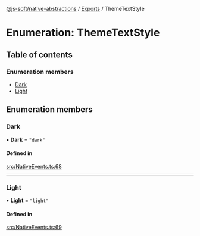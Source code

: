 [@js-soft/native-abstractions](../README.md) / [Exports](../modules.md) / ThemeTextStyle

# Enumeration: ThemeTextStyle

## Table of contents

### Enumeration members

- [Dark](ThemeTextStyle.md#dark)
- [Light](ThemeTextStyle.md#light)

## Enumeration members

### Dark

• **Dark** = `"dark"`

#### Defined in

[src/NativeEvents.ts:68](https://github.com/js-soft/ts-native-access/blob/f2bbc45/packages/abstractions/src/NativeEvents.ts#L68)

___

### Light

• **Light** = `"light"`

#### Defined in

[src/NativeEvents.ts:69](https://github.com/js-soft/ts-native-access/blob/f2bbc45/packages/abstractions/src/NativeEvents.ts#L69)
